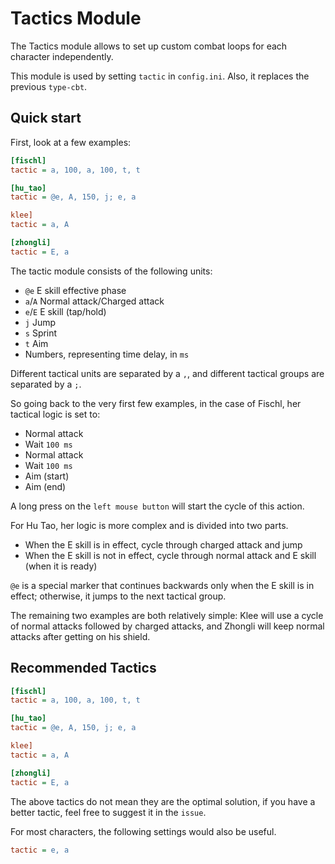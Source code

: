 # Tactics Module

The Tactics module allows to set up custom combat loops for each character independently.

This module is used by setting `tactic` in `config.ini`. Also, it replaces the previous `type-cbt`.

## Quick start

First, look at a few examples:

```ini
[fischl]
tactic = a, 100, a, 100, t, t

[hu_tao]
tactic = @e, A, 150, j; e, a

klee]
tactic = a, A

[zhongli]
tactic = E, a
```

The tactic module consists of the following units:

- `@e` E skill effective phase
- `a`/`A` Normal attack/Charged attack
- `e`/`E` E skill (tap/hold)
- `j` Jump
- `s` Sprint
- `t` Aim
- Numbers, representing time delay, in `ms`

Different tactical units are separated by a `,`, and different tactical groups are separated by a `;`.

So going back to the very first few examples, in the case of Fischl, her tactical logic is set to:

- Normal attack
- Wait `100 ms`
- Normal attack
- Wait `100 ms`
- Aim (start)
- Aim (end)

A long press on the `left mouse button` will start the cycle of this action.

For Hu Tao, her logic is more complex and is divided into two parts.

- When the E skill is in effect, cycle through charged attack and jump
- When the E skill is not in effect, cycle through normal attack and E skill (when it is ready)

`@e` is a special marker that continues backwards only when the E skill is in effect; otherwise, it jumps to the next tactical group.

The remaining two examples are both relatively simple: Klee will use a cycle of normal attacks followed by charged attacks, and Zhongli will keep normal attacks after getting on his shield.

## Recommended Tactics

```ini
[fischl]
tactic = a, 100, a, 100, t, t

[hu_tao]
tactic = @e, A, 150, j; e, a

klee]
tactic = a, A

[zhongli]
tactic = E, a
```

The above tactics do not mean they are the optimal solution, if you have a better tactic, feel free to suggest it in the `issue`.

For most characters, the following settings would also be useful.

```ini
tactic = e, a
```